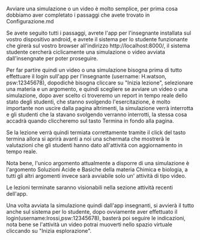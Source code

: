 Avviare una simulazione o un video è molto semplice, per prima cosa dobbiamo aver completato i passaggi che avete trovato in Configurazione.md

Se avete seguito tutti i passaggi, avrete l'app per l'insegnante installata sul vostro dispositivo android, e avrete il sistema per lo studente funzionante che girerà sul vostro browser all'indirizzo http://localhost:8000/, il sistema studente cercherà ciclicamente una simulazione o video avviata dall'insengnate per poter proseguire.

Per far partire quindi un video o una simulazione bisogna prima di tutto effettuare il login sull'app per l'insegnante (username: H.watson, psw:12345678), dopodichè bisogna cliccare su "Inizia lezione", selezionare una materia e un argomento, e quindi scegliere se avviare un video o una simulazione, dopo aver scelto ci troveremo un report in tempo reale dello stato degli studenti, che stanno svolgendo l'esercitazione, è molto importante non uscire dalla pagina altrimenti, la simulazione verrà interrotta e gli studenti che la stavano svolgendo verranno interrotti, la stessa cosa accadrà quando cliccheremo sul tasto Termina in fondo alla pagina.

Se la lezione verrà quindi termiata correttamente tramite il click del tasto termina allora si aprirà avanti a noi una schermata che mostrerà le valutazioni che gli studenti hanno dato all'attività con aggiornamento in tempo reale.

Nota bene, l'unico argomento attualmente a disporre di una simulazione è l'argomento Soluzioni Acide e Basiche della materia Chimica e biologia, a tutti gli altri argomenti invece sarà avviabile solo un' attività di tipo video.

Le lezioni terminate saranno visionabili nella sezione attività recenti dell'app.

Una volta avviata la simulazione quindi dall'app insegnanti, si avvierà il tutto anche sul sistema per lo studente, dopo ovviamente aver effettuato il login(username:lrossi,psw:12345678), basterà poi seguire le indicazioni, nota bene se l'attività un video potrai muoverti nello spazio virtuale cliccando su "Inizia esplorazione".
